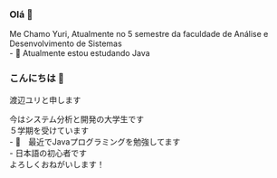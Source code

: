 ### Olá 👋
<p>
  Me Chamo Yuri, Atualmente no 5 semestre da faculdade de Análise e Desenvolvimento de Sistemas<br>
  - 🌱 Atualmente estou estudando Java
</p>

### こんにちは 👋
<p>
  渡辺ユリと申します<p>
  今はシステム分析と開発の大学生です<br>
  ５学期を受けています<br>
  - 🌱　最近でJavaプログラミングを勉強してます<br>
  - 日本語の初心者です<br>
  よろしくおねがいします！

</p>
<!--
**watanabe9090/watanabe9090** is a ✨ _special_ ✨ repository because its `README.md` (this file) appears on your GitHub profile.

Here are some ideas to get you started:

- 🔭 I’m currently working on ...
- 🌱 I’m currently learning ...
- 👯 I’m looking to collaborate on ...
- 🤔 I’m looking for help with ...
- 💬 Ask me about ...
- 📫 How to reach me: ...
- 😄 Pronouns: ...
- ⚡ Fun fact: ...
-->
